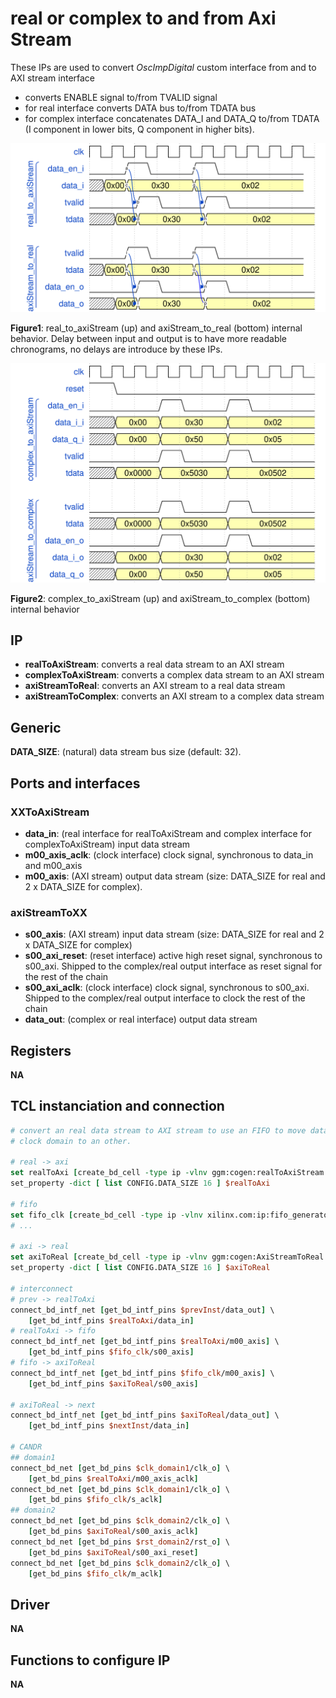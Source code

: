 # real or complex to and from Axi Stream

These IPs are used to convert *OscImpDigital* custom interface from and to AXI stream
interface

* converts ENABLE signal to/from TVALID signal
* for real interface converts DATA bus to/from TDATA bus
* for complex interface concatenates DATA_I and DATA_Q to/from TDATA (I component
  in lower bits, Q component in higher bits).

![real_toFrom_axiStream](figures/real_toFrom_axiStream.svg)

__Figure1__: real_to_axiStream (up) and axiStream_to_real (bottom) internal behavior.
Delay between input and output is to have more readable chronograms, no delays are introduce by these IPs.

![cplx_toFrom_axiStream](figures/cplx_toFrom_axiStream.svg)

__Figure2__: complex_to_axiStream (up) and axiStream_to_complex (bottom) internal behavior

## IP

* **realToAxiStream**: converts a real data stream to an AXI stream
* **complexToAxiStream**: converts a complex data stream to an AXI stream
* **axiStreamToReal**: converts an AXI stream to a real data stream
* **axiStreamToComplex**: converts an AXI stream to a complex data stream

## Generic

**DATA_SIZE**: (natural) data stream bus size (default: 32).

## Ports and interfaces

### XXToAxiStream

* **data_in**: (real interface for realToAxiStream and complex interface for
  complexToAxiStream) input data stream
* **m00_axis_aclk**: (clock interface) clock signal, synchronous to data_in and
  m00_axis
* **m00_axis**: (AXI stream) output data stream (size: DATA_SIZE for real and 2
  x DATA_SIZE for complex).

### axiStreamToXX

* **s00_axis**: (AXI stream) input data stream (size: DATA_SIZE for real and 2 x
  DATA_SIZE for complex)
* **s00_axi_reset**: (reset interface) active high reset signal, synchronous to
  s00_axi. Shipped to the complex/real output interface as reset signal for the rest of
  the chain
* **s00_axi_aclk**: (clock interface) clock signal, synchronous to s00_axi.
  Shipped to the complex/real output interface to clock the rest of the chain
* **data_out**: (complex or real interface) output data stream

## Registers

**NA**

## TCL instanciation and connection

```tcl
# convert an real data stream to AXI stream to use an FIFO to move data from one
# clock domain to an other. 

# real -> axi
set realToAxi [create_bd_cell -type ip -vlnv ggm:cogen:realToAxiStream:1.0 realToAxi]
set_property -dict [ list CONFIG.DATA_SIZE 16 ] $realToAxi

# fifo
set fifo_clk [create_bd_cell -type ip -vlnv xilinx.com:ip:fifo_generator:13.2 fifo_clk]
# ...

# axi -> real
set axiToReal [create_bd_cell -type ip -vlnv ggm:cogen:AxiStreamToReal:1.0 axiToReal]
set_property -dict [ list CONFIG.DATA_SIZE 16 ] $axiToReal

# interconnect
# prev -> realToAxi
connect_bd_intf_net [get_bd_intf_pins $prevInst/data_out] \
    [get_bd_intf_pins $realToAxi/data_in]
# realToAxi -> fifo
connect_bd_intf_net [get_bd_intf_pins $realToAxi/m00_axis] \
    [get_bd_intf_pins $fifo_clk/s00_axis]
# fifo -> axiToReal
connect_bd_intf_net [get_bd_intf_pins $fifo_clk/m00_axis] \
    [get_bd_intf_pins $axiToReal/s00_axis]

# axiToReal -> next
connect_bd_intf_net [get_bd_intf_pins $axiToReal/data_out] \
    [get_bd_intf_pins $nextInst/data_in]

# CANDR
## domain1
connect_bd_net [get_bd_pins $clk_domain1/clk_o] \
	[get_bd_pins $realToAxi/m00_axis_aclk]
connect_bd_net [get_bd_pins $clk_domain1/clk_o] \
	[get_bd_pins $fifo_clk/s_aclk]
## domain2
connect_bd_net [get_bd_pins $clk_domain2/clk_o] \
	[get_bd_pins $axiToReal/s00_axis_aclk]
connect_bd_net [get_bd_pins $rst_domain2/rst_o] \
	[get_bd_pins $axiToReal/s00_axi_reset]
connect_bd_net [get_bd_pins $clk_domain2/clk_o] \
	[get_bd_pins $fifo_clk/m_aclk]
```
## Driver

**NA**

## Functions to configure IP

**NA**

